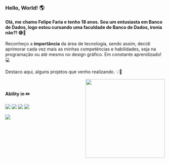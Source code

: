 ### Hello, World! 🌎

#### Olá, me chamo Felipe Faria e tenho 18 anos. Sou um entusiasta em Banco de Dados, logo estou cursando uma faculdade de Banco de Dados, ironia não?! 😅🤣

Reconheço a **importância** da área de tecnologia, sendo assim, decidi aprimorar cada vez mais as minhas competências e habilidades, seja na programação ou até mesmo no design gráfico. Em constante aprendizado! 💻

Destaco aqui, alguns projetos que venho realizando. 💡🌱

<img align='right' src="https://cdn.dribbble.com/users/187497/screenshots/3820435/livechat-drib-15.gif" width="250">

<br>

#### Ability in ✏️ 

<p>
  <img src="https://img.shields.io/badge/react_native%20-%2320232a.svg?&style=for-the-badge&logo=react&logoColor=%2361DAFB"/>
  <img src="https://img.shields.io/badge/Python-14354C?style=for-the-badge&logo=python&logoColor=4B8BBE" />
  <img src="https://img.shields.io/badge/JavaScript-323330?style=for-the-badge&logo=javascript&logoColor=gold"/>
  <img src="https://img.shields.io/badge/github%20-%23121011.svg?&style=for-the-badge&logo=github&logoColor=white"/>
</p>

[<img src="https://img.shields.io/badge/linkedin-%230077B5.svg?&style=for-the-badge&logo=linkedin&logoColor=white" />](https://www.linkedin.com/in/felipe-faria-verderamis-3b9b10202/)
